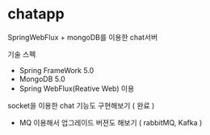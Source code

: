 # chatapp
SpringWebFlux + mongoDB를 이용한 chat서버

기술 스펙
 - Spring FrameWork 5.0
 - MongoDB 5.0
 - Spring WebFlux(Reative Web) 이용
 
socket을 이용한
chat 기능도 구현해보기 ( 완료 )
- MQ 이용해서 업그레이드 버젼도 해보기 ( rabbitMQ, Kafka ) 
